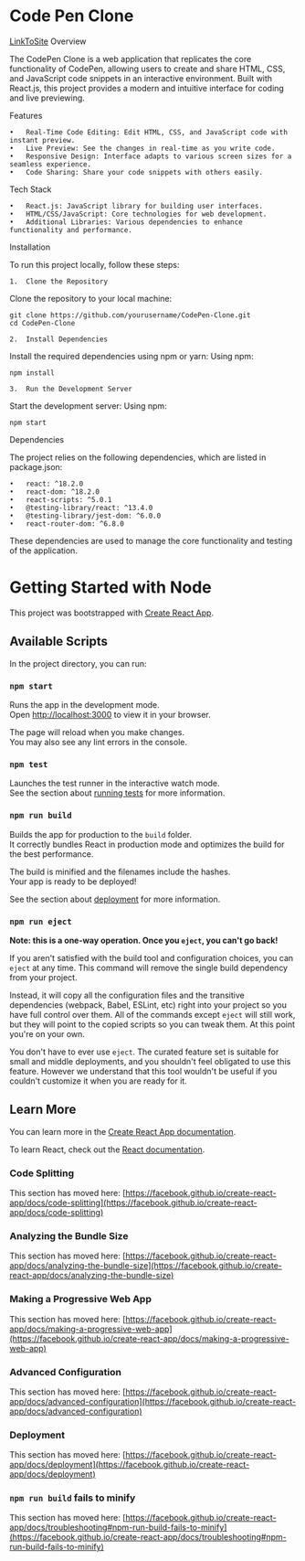 # Code Pen Clone

[LinkToSite](https://CodifyAt.github.io/CodePen-React-Clone)
Overview

The CodePen Clone is a web application that replicates the core functionality of CodePen, allowing users to create and share HTML, CSS, and JavaScript code snippets in an interactive environment. Built with React.js, this project provides a modern and intuitive interface for coding and live previewing.

Features

	•	Real-Time Code Editing: Edit HTML, CSS, and JavaScript code with instant preview.
	•	Live Preview: See the changes in real-time as you write code.
	•	Responsive Design: Interface adapts to various screen sizes for a seamless experience.
	•	Code Sharing: Share your code snippets with others easily.

Tech Stack

	•	React.js: JavaScript library for building user interfaces.
	•	HTML/CSS/JavaScript: Core technologies for web development.
	•	Additional Libraries: Various dependencies to enhance functionality and performance.

Installation

To run this project locally, follow these steps:

	1.	Clone the Repository
Clone the repository to your local machine:
```
git clone https://github.com/yourusername/CodePen-Clone.git
cd CodePen-Clone
```
	2.	Install Dependencies
Install the required dependencies using npm or yarn:
Using npm:
```
npm install
```


	3.	Run the Development Server
Start the development server:
Using npm:

```
npm start
```

Dependencies

The project relies on the following dependencies, which are listed in package.json:

	•	react: ^18.2.0
	•	react-dom: ^18.2.0
	•	react-scripts: ^5.0.1
	•	@testing-library/react: ^13.4.0
	•	@testing-library/jest-dom: ^6.0.0
	•	react-router-dom: ^6.8.0

These dependencies are used to manage the core functionality and testing of the application.







# Getting Started with Node
This project was bootstrapped with [Create React App](https://github.com/facebook/create-react-app).

## Available Scripts

In the project directory, you can run:

### `npm start`

Runs the app in the development mode.\
Open [http://localhost:3000](http://localhost:3000) to view it in your browser.

The page will reload when you make changes.\
You may also see any lint errors in the console.

### `npm test`

Launches the test runner in the interactive watch mode.\
See the section about [running tests](https://facebook.github.io/create-react-app/docs/running-tests) for more information.

### `npm run build`

Builds the app for production to the `build` folder.\
It correctly bundles React in production mode and optimizes the build for the best performance.

The build is minified and the filenames include the hashes.\
Your app is ready to be deployed!

See the section about [deployment](https://facebook.github.io/create-react-app/docs/deployment) for more information.

### `npm run eject`

**Note: this is a one-way operation. Once you `eject`, you can't go back!**

If you aren't satisfied with the build tool and configuration choices, you can `eject` at any time. This command will remove the single build dependency from your project.

Instead, it will copy all the configuration files and the transitive dependencies (webpack, Babel, ESLint, etc) right into your project so you have full control over them. All of the commands except `eject` will still work, but they will point to the copied scripts so you can tweak them. At this point you're on your own.

You don't have to ever use `eject`. The curated feature set is suitable for small and middle deployments, and you shouldn't feel obligated to use this feature. However we understand that this tool wouldn't be useful if you couldn't customize it when you are ready for it.

## Learn More

You can learn more in the [Create React App documentation](https://facebook.github.io/create-react-app/docs/getting-started).

To learn React, check out the [React documentation](https://reactjs.org/).

### Code Splitting

This section has moved here: [https://facebook.github.io/create-react-app/docs/code-splitting](https://facebook.github.io/create-react-app/docs/code-splitting)

### Analyzing the Bundle Size

This section has moved here: [https://facebook.github.io/create-react-app/docs/analyzing-the-bundle-size](https://facebook.github.io/create-react-app/docs/analyzing-the-bundle-size)

### Making a Progressive Web App

This section has moved here: [https://facebook.github.io/create-react-app/docs/making-a-progressive-web-app](https://facebook.github.io/create-react-app/docs/making-a-progressive-web-app)

### Advanced Configuration

This section has moved here: [https://facebook.github.io/create-react-app/docs/advanced-configuration](https://facebook.github.io/create-react-app/docs/advanced-configuration)

### Deployment

This section has moved here: [https://facebook.github.io/create-react-app/docs/deployment](https://facebook.github.io/create-react-app/docs/deployment)

### `npm run build` fails to minify

This section has moved here: [https://facebook.github.io/create-react-app/docs/troubleshooting#npm-run-build-fails-to-minify](https://facebook.github.io/create-react-app/docs/troubleshooting#npm-run-build-fails-to-minify)
